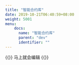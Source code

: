 ```yaml
---
title: "智能合约库"
date: 2019-10-21T06:40:59+08:00
weight: 5001
menu:
    docs:
      name: "智能合约库"
      parent: "dev"
      identifier: ""
---
```



{{<adm type="tip" title="提醒" >}}
马上就会编辑
{{</adm >}}